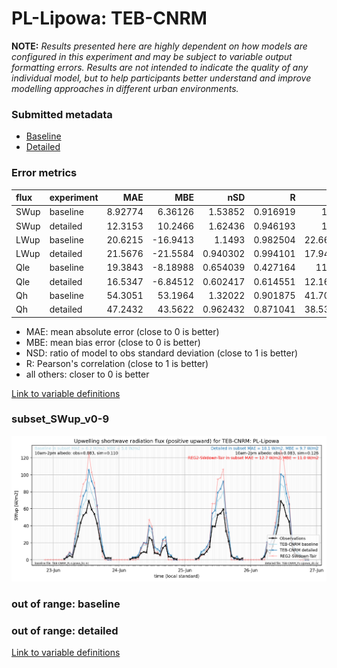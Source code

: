 # PL-Lipowa: TEB-CNRM

**NOTE:** *Results presented here are highly dependent on how models are configured in this experiment and may be subject to variable output formatting errors. Results are not intended to indicate the quality of any individual model, but to help participants better understand and improve modelling approaches in different urban environments.*

### Submitted metadata

- [Baseline](TEB-CNRM_PL-Lipowa_baseline_attrs.md)
- [Detailed](TEB-CNRM_PL-Lipowa_detailed_attrs.md)

### Error metrics

| flux   | experiment   |      MAE |       MBE |      nSD |        R |     5th |     95th |    RMSE |    cRMSE |     AMBE |     1-nSD |       1-R |   nSkewness |   nKurtosis |   Overlap |
|:-------|:-------------|---------:|----------:|---------:|---------:|--------:|---------:|--------:|---------:|---------:|----------:|----------:|------------:|------------:|----------:|
| SWup   | baseline     |  8.92774 |   6.36126 | 1.53852  | 0.916919 |  1.29   |  24.5997 | 16.3445 | 0.738676 |  6.36126 | 0.538514  | 0.0830807 |   1.00005   |    9.40806  |  0.204355 |
| SWup   | detailed     | 12.3153  |  10.2466  | 1.62436  | 0.946193 |  1.29   |  35.9802 | 18.427  | 0.751418 | 10.2466  | 0.624356  | 0.0538073 |   0.218153  |    0.734161 |  0.250666 |
| LWup   | baseline     | 20.6215  | -16.9413  | 1.1493   | 0.982504 | 22.6692 |  11.9559 | 22.5469 | 0.250015 | 16.9413  | 0.149298  | 0.0174962 |   0.73757   |    2.26153  |  0.172314 |
| LWup   | detailed     | 21.5676  | -21.5584  | 0.940302 | 0.994101 | 17.9491 |  31.4929 | 22.7304 | 0.121066 | 21.5584  | 0.0597007 | 0.0058987 |   0.267709  |    0.41404  |  0.152938 |
| Qle    | baseline     | 19.3843  |  -8.18988 | 0.654039 | 0.427164 | 11.98   |  38.347  | 31.4031 | 0.932204 |  8.18988 | 0.345961  | 0.572836  |   1.87161   |    4.06377  |  0.312081 |
| Qle    | detailed     | 16.5347  |  -6.84512 | 0.602417 | 0.614551 | 12.1609 |  30.36   | 26.5556 | 0.788971 |  6.84512 | 0.397583  | 0.385449  |   0.802806  |    0.980545 |  0.300879 |
| Qh     | baseline     | 54.3051  |  53.1964  | 1.32022  | 0.901875 | 41.7077 | 112.802  | 66.7634 | 0.601357 | 53.1964  | 0.320216  | 0.0981247 |   0.0828747 |    0.379877 |  0.523896 |
| Qh     | detailed     | 47.2432  |  43.5622  | 0.962432 | 0.871041 | 38.5318 |  36.9534 | 54.965  | 0.499639 | 43.5622  | 0.0375688 | 0.128959  |   0.135759  |    0.291979 |  0.519822 |

 - MAE: mean absolute error (close to 0 is better)
 - MBE: mean bias error (close to 0 is better)
 - NSD: ratio of model to obs standard deviation (close to 1 is better)
 - R: Pearson's correlation (close to 1 is better)
 - all others: closer to 0 is better

[Link to variable definitions](../modelattrs/variable_definitions.md)

### <a name="subset_swup_v0-9"></a>subset_SWup_v0-9
[![TEB-CNRM_PL-Lipowa_subset_SWup_v0-9.png](TEB-CNRM_PL-Lipowa_subset_SWup_v0-9.png)](TEB-CNRM_PL-Lipowa_subset_SWup_v0-9.png)

### out of range: baseline


### out of range: detailed



[Link to variable definitions](../modelattrs/variable_definitions.md)

